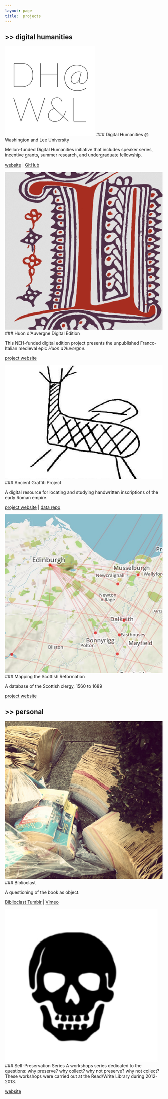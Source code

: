 ```yaml
---
layout: page
title:  projects
---
```



## >>  digital humanities 

<div class="projectt" markdown="1">

<img class="project-image" src="../assets/dhlogo.png" />
### Digital Humanities @ Washington and Lee University

Mellon-funded Digital Humanities initiative that includes speaker series, incentive grants, summer research, and undergraduate fellowship. 

[website](https://digitalhumanities.wlu.edu/) &#124; [GitHub](http://www.github.com/wludh) 
</div>

<div class="projectt" markdown="1">

<img class="project-image" src="../assets/huon.png" />
### Huon d'Auvergne Digital Edition

This NEH-funded digital edition project presents the unpublished Franco-Italian medieval epic *Huon d'Auvergne*. 

[project website](http://www.huondauvergne.org/) 
</div>

<div class="projectt" markdown="1">

<img class="project-image" src="../assets/agp.png" />
### Ancient Graffiti Project

A digital resource for locating and studying handwritten inscriptions of the early Roman empire.

[project website](http://ancientgraffiti.org/Graffiti/) &#124; [data repo](https://github.com/AncientGraffitiProject/data)
</div>

<div class="projectt" markdown="1">

<img class="project-image" src="../assets/msr.png" />
### Mapping the Scottish Reformation

A database of the Scottish clergy, 1560 to 1689

[project website](http://mappingthescottishreformation.org/)

</div>

## >> personal

<div class="projectt" markdown="1">

<img class="project-image" src="../assets/deadphonebooks.jpg" />
### Biblioclast

A questioning of the book as object. 

[Biblioclast Tumblr](http://biblioclast505-blog.tumblr.com/) &#124; [Vimeo](https://vimeo.com/61151183)

</div>

<div class="projectt" markdown="1">
<img class="project-image" src="../assets/death.png" />
### Self-Preservation Series
A workshops series dedicated to the questions: why preserve? why collect? why not preserve? why not collect? These workshops were carried out at the Read/Write Library during 2012-2013. 

[website](https://preserveanddestroy.wordpress.com/)

</div>
